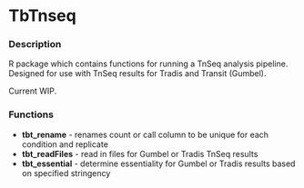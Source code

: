 # TbTnseq

### Description
R package which contains functions for running a TnSeq analysis pipeline. 
Designed for use with TnSeq results for Tradis and Transit (Gumbel). 

Current WIP. 

### Functions
- **tbt_rename** - renames count or call column to be unique for each condition and replicate
- **tbt_readFiles** - read in files for Gumbel or Tradis TnSeq results
- **tbt_essential** - determine essentiality for Gumbel or Tradis results based on specified stringency
